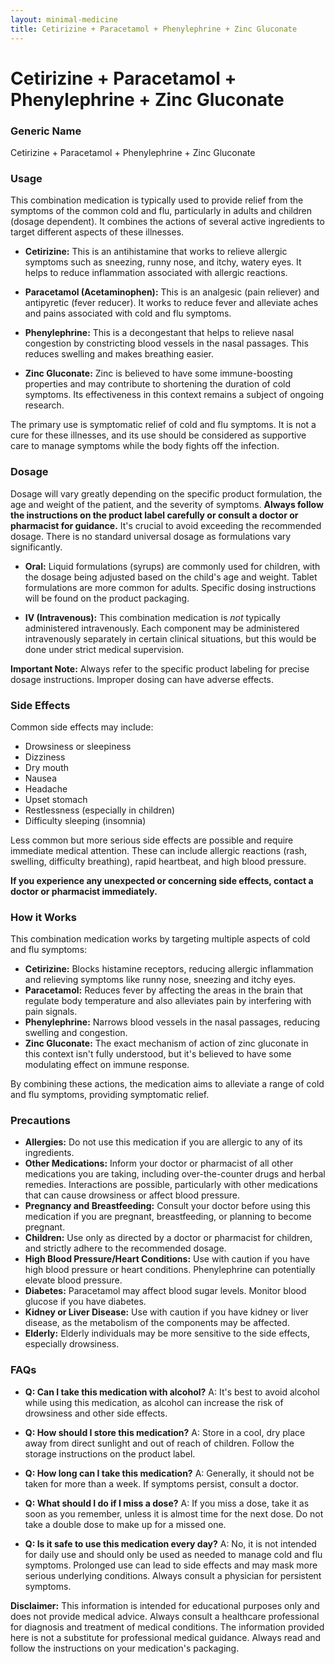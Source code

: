```yaml
---
layout: minimal-medicine
title: Cetirizine + Paracetamol + Phenylephrine + Zinc Gluconate
---
```


# Cetirizine + Paracetamol + Phenylephrine + Zinc Gluconate
### Generic Name
Cetirizine + Paracetamol + Phenylephrine + Zinc Gluconate


### Usage

This combination medication is typically used to provide relief from the symptoms of the common cold and flu, particularly in adults and children (dosage dependent).  It combines the actions of several active ingredients to target different aspects of these illnesses.

* **Cetirizine:** This is an antihistamine that works to relieve allergic symptoms such as sneezing, runny nose, and itchy, watery eyes.  It helps to reduce inflammation associated with allergic reactions.

* **Paracetamol (Acetaminophen):** This is an analgesic (pain reliever) and antipyretic (fever reducer). It works to reduce fever and alleviate aches and pains associated with cold and flu symptoms.

* **Phenylephrine:** This is a decongestant that helps to relieve nasal congestion by constricting blood vessels in the nasal passages. This reduces swelling and makes breathing easier.

* **Zinc Gluconate:** Zinc is believed to have some immune-boosting properties and may contribute to shortening the duration of cold symptoms.  Its effectiveness in this context remains a subject of ongoing research.


The primary use is symptomatic relief of cold and flu symptoms.  It is not a cure for these illnesses, and its use should be considered as supportive care to manage symptoms while the body fights off the infection.


### Dosage

Dosage will vary greatly depending on the specific product formulation, the age and weight of the patient, and the severity of symptoms.  **Always follow the instructions on the product label carefully or consult a doctor or pharmacist for guidance.**  It's crucial to avoid exceeding the recommended dosage. There is no standard universal dosage as formulations vary significantly.

* **Oral:**  Liquid formulations (syrups) are commonly used for children, with the dosage being adjusted based on the child's age and weight.  Tablet formulations are more common for adults.  Specific dosing instructions will be found on the product packaging.

* **IV (Intravenous):**  This combination medication is *not* typically administered intravenously.  Each component may be administered intravenously separately in certain clinical situations, but this would be done under strict medical supervision.

**Important Note:**  Always refer to the specific product labeling for precise dosage instructions.  Improper dosing can have adverse effects.


### Side Effects

Common side effects may include:

* Drowsiness or sleepiness
* Dizziness
* Dry mouth
* Nausea
* Headache
* Upset stomach
* Restlessness (especially in children)
* Difficulty sleeping (insomnia)

Less common but more serious side effects are possible and require immediate medical attention.  These can include allergic reactions (rash, swelling, difficulty breathing), rapid heartbeat, and high blood pressure.

**If you experience any unexpected or concerning side effects, contact a doctor or pharmacist immediately.**


### How it Works

This combination medication works by targeting multiple aspects of cold and flu symptoms:

* **Cetirizine:** Blocks histamine receptors, reducing allergic inflammation and relieving symptoms like runny nose, sneezing and itchy eyes.
* **Paracetamol:** Reduces fever by affecting the areas in the brain that regulate body temperature and also alleviates pain by interfering with pain signals.
* **Phenylephrine:** Narrows blood vessels in the nasal passages, reducing swelling and congestion.
* **Zinc Gluconate:**  The exact mechanism of action of zinc gluconate in this context isn't fully understood, but it's believed to have some modulating effect on immune response.

By combining these actions, the medication aims to alleviate a range of cold and flu symptoms, providing symptomatic relief.


### Precautions

* **Allergies:**  Do not use this medication if you are allergic to any of its ingredients.
* **Other Medications:**  Inform your doctor or pharmacist of all other medications you are taking, including over-the-counter drugs and herbal remedies.  Interactions are possible, particularly with other medications that can cause drowsiness or affect blood pressure.
* **Pregnancy and Breastfeeding:**  Consult your doctor before using this medication if you are pregnant, breastfeeding, or planning to become pregnant.
* **Children:**  Use only as directed by a doctor or pharmacist for children, and strictly adhere to the recommended dosage.
* **High Blood Pressure/Heart Conditions:**  Use with caution if you have high blood pressure or heart conditions.  Phenylephrine can potentially elevate blood pressure.
* **Diabetes:**  Paracetamol may affect blood sugar levels.  Monitor blood glucose if you have diabetes.
* **Kidney or Liver Disease:**  Use with caution if you have kidney or liver disease, as the metabolism of the components may be affected.
* **Elderly:**  Elderly individuals may be more sensitive to the side effects, especially drowsiness.


### FAQs

* **Q: Can I take this medication with alcohol?** A: It's best to avoid alcohol while using this medication, as alcohol can increase the risk of drowsiness and other side effects.

* **Q: How should I store this medication?** A: Store in a cool, dry place away from direct sunlight and out of reach of children.  Follow the storage instructions on the product label.

* **Q: How long can I take this medication?** A:  Generally, it should not be taken for more than a week. If symptoms persist, consult a doctor.

* **Q: What should I do if I miss a dose?** A: If you miss a dose, take it as soon as you remember, unless it is almost time for the next dose. Do not take a double dose to make up for a missed one.

* **Q: Is it safe to use this medication every day?** A:  No, it is not intended for daily use and should only be used as needed to manage cold and flu symptoms.  Prolonged use can lead to side effects and may mask more serious underlying conditions.  Always consult a physician for persistent symptoms.


**Disclaimer:** This information is intended for educational purposes only and does not provide medical advice. Always consult a healthcare professional for diagnosis and treatment of medical conditions.  The information provided here is not a substitute for professional medical guidance.  Always read and follow the instructions on your medication's packaging.
